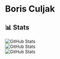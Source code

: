 # Boris Culjak

## 📊 Stats

![GitHub Stats](https://github-readme-stats.vercel.app/api?username=boriscu&theme=tokyonight&show_icons=true&hide_border=true&count_private=true)<br/>
![GitHub Stats](https://github-readme-streak-stats.herokuapp.com/?user=boriscu&theme=tokyonight&hide_border=true&private=true)<br/>
![GitHub Stats](https://github-readme-stats.vercel.app/api/top-langs/?username=boriscu&theme=tokyonight&show_icons=true&hide_border=true&layout=compact)
